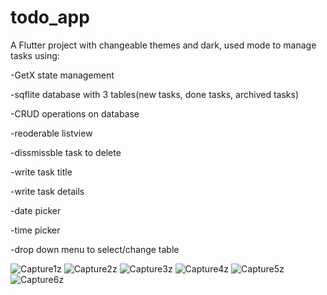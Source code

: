 # todo_app

A Flutter project with changeable themes and dark, used mode to manage tasks using:

-GetX state management

-sqflite database with 3 tables(new tasks, done tasks, archived tasks)

-CRUD operations on database

-reoderable listview

-dissmissble task to delete

-write task title

-write task details

-date picker

-time picker

-drop down menu to select/change table

![Capture1z](https://user-images.githubusercontent.com/107572274/184736385-74852407-4ab9-41c5-b843-9a2a5ff78849.PNG)
![Capture2z](https://user-images.githubusercontent.com/107572274/184736395-5cd6d0c5-bf93-47b8-82e3-67cb264395f9.PNG)
![Capture3z](https://user-images.githubusercontent.com/107572274/184736406-cc362b21-f151-4cf7-9f38-3cb3755855b8.PNG)
![Capture4z](https://user-images.githubusercontent.com/107572274/184736546-a3e4e099-b009-45a6-893c-45d7617eab73.PNG)
![Capture5z](https://user-images.githubusercontent.com/107572274/184736550-401d8312-5ceb-4603-913c-0974ad4017ef.PNG)
![Capture6z](https://user-images.githubusercontent.com/107572274/184736513-2fd0b80e-f5be-4c57-83db-db3cec063660.PNG)
